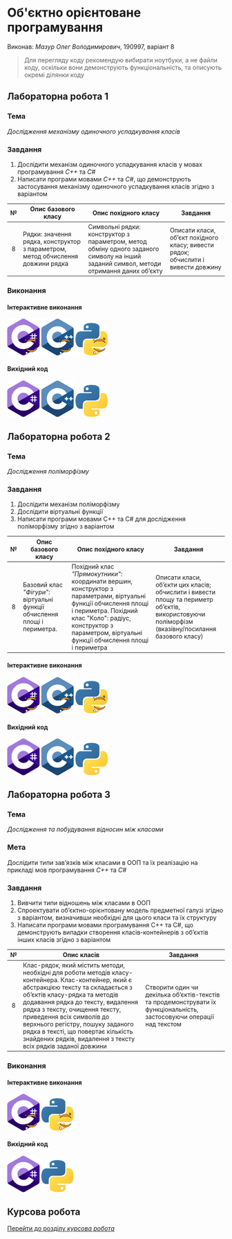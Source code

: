 # Об'єктно орієнтоване програмування
Виконав: *Мазур Олег Володимирович*, 190997, варіант 8
> Для перегляду коду рекомендую вибирати ноутбуки, а не файли коду, оскільки вони демонструють функціональність, та описують окремі ділянки коду

## Лабораторна робота 1
### Тема 
*Дослідження механізму одиночного успадкування класів*
### Завдання
1. Дослідити механізм одиночного успадкування класів у мовах програмування *С++* та *С#*
2. Написати програми мовами *С++* та *С#*, що демонструють застосування механізму одиночного
успадкування класів згідно з варіантом

|№    |Опис базового класу|Опис похідного класу|Завдання|
|:---:|-------------------|--------------------|--------|
|8    |Рядки: значення рядка, конструктор з параметром, метод обчислення довжини рядка|Символьні рядки: конструктор з параметром, метод обміну одного заданого символу на інший заданий символ, методи отримання даних об’єкту|Описати класи, об’єкт похідного класу; вивести рядок; обчислити і вивести довжину|
### Виконання
#### Інтерактивне виконання
  
[<img src="src/icons/c-sharp-nb.svg" alt="C# notebook" heigth="75px" width="75px">](Notebooks/1irst/C_Sharp.ipynb) 
[<img src="src/icons/c-plusplus-nb.svg" alt="C++ notebook" heigth="75px" width="75px">](Notebooks/1irst/C_PlusPlus.ipynb) 
[<img src="src/icons/python-nb.svg" alt="Python notebook" heigth="75px" width="75px">](Notebooks/1irst/Python.ipynb)
#### Вихідний код
  
[<img src="src/icons/c-sharp.svg" alt="C#" heigth="75px" width="75px">](1irst/C_Sharp/C_Sharp/Program.cs) 
[<img src="src/icons/c-plusplus.svg" alt="C++" heigth="75px" width="75px">](1irst/C++/main.cpp) 
[<img src="src/icons/python.svg" alt="Python" heigth="75px" width="75px">](1irst/Python/main.py)
## Лабораторна робота 2
### Тема 
*Дослідження поліморфізму*
### Завдання
1. Дослідити механізм поліморфізму
2. Дослідити віртуальні функції
3. Написати програми мовами С++ та С# для дослідження поліморфізму згідно з варіантом  

|№    |Опис базового класу|Опис похідного класу|Завдання|
|:---:|-------------------|--------------------|--------|
|8    |Базовий клас *"Фігури"*: віртуальні функції обчислення площі і периметра.|Похідний клас *"Прямокутники"*: координати вершин, конструктор з параметрами, віртуальні функції обчислення площі і периметра. Похідний клас "Коло": радіус, конструктор з параметром, віртуальні функції обчислення площі і периметра|Описати класи, об’єкти цих класів; обчислити і вивести площу та периметр об’єктів, використовуючи поліморфізм (вказівну/посилання базового класу)|
#### Інтерактивне виконання
  
[<img src="src/icons/c-sharp-nb.svg" alt="C# notebook" heigth="75px" width="75px">](Notebooks/2econd/C_Sharp.ipynb) 
[<img src="src/icons/c-plusplus-nb.svg" alt="C++ notebook" heigth="75px" width="75px">](Notebooks/2econd/C_PlusPlus.ipynb) 
[<img src="src/icons/python-nb.svg" alt="Python notebook" heigth="75px" width="75px">](Notebooks/2econd/Python.ipynb)
#### Вихідний код
  
[<img src="src/icons/c-sharp.svg" alt="C#" heigth="75px" width="75px">](2econd/c_Sharp/c_Sharp/Program.cs) 
[<img src="src/icons/c-plusplus.svg" alt="C++" heigth="75px" width="75px">](2econd/C++/main.cpp) 
[<img src="src/icons/python.svg" alt="Python" heigth="75px" width="75px">](2econd/Python/main.py)  
## Лабораторна робота 3
### Тема 
*Дослідження та побудування відносин між класами*
### Мета
Дослідити типи зав’язків між класами в ООП та їх реалізацію на прикладі мов програмування *С++* та *С#*
### Завдання
1. Вивчити типи відношень між класами в ООП
2. Спроектувати об’єктно-орієнтовану модель предметної галузі згідно з варіантом, визначивши
необхідні для цього класи та їх структуру
3. Написати програми мовами програмування С++ та С#, що демонструють випадки створення
класів-контейнерів з об’єктів інших класів згідно з варіантом    

|№    |Опис класів|Завдання|
|:---:|-----------|--------|
|8    |Клас-рядок, який містить методи, необхідні для роботи методів класу-контейнера. Клас-контейнер, який є абстракцією тексту та складається з об’єктів класу-рядка та методів додавання рядка до тексту, видалення рядка з тексту, очищення тексту, приведення всіх символів до верхнього регістру, пошуку заданого рядка в тексті, що повертає кількість знайдених рядків, видалення з тексту всіх рядків заданої довжини|Створити один чи декілька об’єктів-текстів та продемонструвати їх функціональність, застосовуючи операції над текстом|
### Виконання
#### Інтерактивне виконання
  
[<img src="src/icons/c-sharp-nb.svg" alt="C# notebook" heigth="75px" width="75px">](Notebooks/3hird/C_Sharp.ipynb) 
[<img src="src/icons/python-nb.svg" alt="Python notebook" heigth="75px" width="75px">](Notebooks/3hird/Python.ipynb)
#### Вихідний код
  
[<img src="src/icons/c-sharp.svg" alt="C#" heigth="75px" width="75px">](3hird/C_Sharp/C_Sharp/Program.cs) 
[<img src="src/icons/python.svg" alt="Python" heigth="75px" width="75px">](3hird/Python/main.py)    
## Курсова робота

[Перейти до розділу *курсова робота*](4ourth/)
